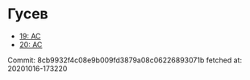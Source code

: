 # Гусев
- [19: AC](19.md)
- [20: AC](20.md)

Commit: 8cb9932f4c08e9b009fd3879a08c06226893071b
 fetched at: 20201016-173220
